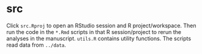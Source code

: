 # src

Click `src.Rproj` to open an RStudio session and R project/workspace. Then run the code in the `*.Rmd` scripts in that R session/project to rerun the analyses in the manuscript. `utils.R` contains utility functions. The scripts read data from `../data`.